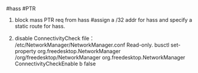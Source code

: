 

#hass #PTR
1. block mass PTR req from hass
    #assign a /32 addr for hass and specify a static route for hass.

3. disable ConnectivityCheck
    file： /etc/NetworkManager/NetworkManager.conf Read-only. 
    busctl set-property org.freedesktop.NetworkManager /org/freedesktop/NetworkManager org.freedesktop.NetworkManager ConnectivityCheckEnable b false
